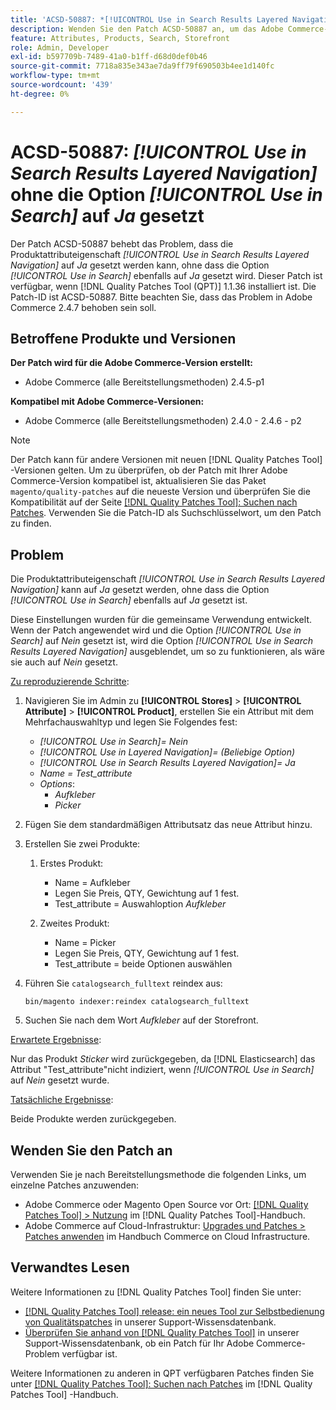 ```yaml
---
title: 'ACSD-50887: *[!UICONTROL Use in Search Results Layered Navigation]* ohne die *[!UICONTROL Use in Search]*-Option auf "Ja"gesetzt'
description: Wenden Sie den Patch ACSD-50887 an, um das Adobe Commerce-Problem zu beheben, bei dem die Produktattributeigenschaft *[!UICONTROL Use in Search Results Layered Navigation]* auf *Ja* gesetzt werden kann, ohne dass die *[!UICONTROL Use in Search]*-Option ebenfalls auf *Ja* gesetzt wird.
feature: Attributes, Products, Search, Storefront
role: Admin, Developer
exl-id: b597709b-7489-41a0-b1ff-d68d0def0b46
source-git-commit: 7718a835e343ae7da9ff79f690503b4ee1d140fc
workflow-type: tm+mt
source-wordcount: '439'
ht-degree: 0%

---
```


# ACSD-50887: *[!UICONTROL Use in Search Results Layered Navigation]* ohne die Option *[!UICONTROL Use in Search]* auf *Ja* gesetzt

Der Patch ACSD-50887 behebt das Problem, dass die Produktattributeigenschaft *[!UICONTROL Use in Search Results Layered Navigation]* auf *Ja* gesetzt werden kann, ohne dass die Option *[!UICONTROL Use in Search]* ebenfalls auf *Ja* gesetzt wird. Dieser Patch ist verfügbar, wenn [!DNL Quality Patches Tool (QPT)] 1.1.36 installiert ist. Die Patch-ID ist ACSD-50887. Bitte beachten Sie, dass das Problem in Adobe Commerce 2.4.7 behoben sein soll.

## Betroffene Produkte und Versionen

**Der Patch wird für die Adobe Commerce-Version erstellt:**

* Adobe Commerce (alle Bereitstellungsmethoden) 2.4.5-p1

**Kompatibel mit Adobe Commerce-Versionen:**

* Adobe Commerce (alle Bereitstellungsmethoden) 2.4.0 - 2.4.6 - p2

>[!NOTE]
>
>Der Patch kann für andere Versionen mit neuen [!DNL Quality Patches Tool] -Versionen gelten. Um zu überprüfen, ob der Patch mit Ihrer Adobe Commerce-Version kompatibel ist, aktualisieren Sie das Paket `magento/quality-patches` auf die neueste Version und überprüfen Sie die Kompatibilität auf der Seite [[!DNL Quality Patches Tool]: Suchen nach Patches](https://experienceleague.adobe.com/tools/commerce-quality-patches/index.html). Verwenden Sie die Patch-ID als Suchschlüsselwort, um den Patch zu finden.

## Problem

Die Produktattributeigenschaft *[!UICONTROL Use in Search Results Layered Navigation]* kann auf *Ja* gesetzt werden, ohne dass die Option *[!UICONTROL Use in Search]* ebenfalls auf *Ja* gesetzt ist.

Diese Einstellungen wurden für die gemeinsame Verwendung entwickelt. Wenn der Patch angewendet wird und die Option *[!UICONTROL Use in Search]* auf *Nein* gesetzt ist, wird die Option *[!UICONTROL Use in Search Results Layered Navigation]* ausgeblendet, um so zu funktionieren, als wäre sie auch auf *Nein* gesetzt.

<u>Zu reproduzierende Schritte</u>:

1. Navigieren Sie im Admin zu **[!UICONTROL Stores]** > **[!UICONTROL Attribute]** > **[!UICONTROL Product]**, erstellen Sie ein Attribut mit dem Mehrfachauswahltyp und legen Sie Folgendes fest:

   * *[!UICONTROL Use in Search]= Nein*
   * *[!UICONTROL Use in Layered Navigation]= (Beliebige Option)*
   * *[!UICONTROL Use in Search Results Layered Navigation]= Ja*
   * *Name = Test_attribute*
   * *Options*:
      * *Aufkleber*
      * *Picker*

1. Fügen Sie dem standardmäßigen Attributsatz das neue Attribut hinzu.
1. Erstellen Sie zwei Produkte:

   1. Erstes Produkt:
      * Name = Aufkleber
      * Legen Sie Preis, QTY, Gewichtung auf 1 fest.
      * Test_attribute = Auswahloption *Aufkleber*

   1. Zweites Produkt:
      * Name = Picker
      * Legen Sie Preis, QTY, Gewichtung auf 1 fest.
      * Test_attribute = beide Optionen auswählen

1. Führen Sie `catalogsearch_fulltext` reindex aus:

   `bin/magento indexer:reindex catalogsearch_fulltext`

1. Suchen Sie nach dem Wort *Aufkleber* auf der Storefront.

<u>Erwartete Ergebnisse</u>:

Nur das Produkt *Sticker* wird zurückgegeben, da [!DNL Elasticsearch] das Attribut &quot;Test_attribute&quot;nicht indiziert, wenn *[!UICONTROL Use in Search]* auf *Nein* gesetzt wurde.

<u>Tatsächliche Ergebnisse</u>:

Beide Produkte werden zurückgegeben.

## Wenden Sie den Patch an

Verwenden Sie je nach Bereitstellungsmethode die folgenden Links, um einzelne Patches anzuwenden:

* Adobe Commerce oder Magento Open Source vor Ort: [[!DNL Quality Patches Tool] > Nutzung](https://experienceleague.adobe.com/docs/commerce-operations/tools/quality-patches-tool/usage.html) im [!DNL Quality Patches Tool]-Handbuch.
* Adobe Commerce auf Cloud-Infrastruktur: [Upgrades und Patches > Patches anwenden](https://experienceleague.adobe.com/docs/commerce-cloud-service/user-guide/develop/upgrade/apply-patches.html) im Handbuch Commerce on Cloud Infrastructure.

## Verwandtes Lesen

Weitere Informationen zu [!DNL Quality Patches Tool] finden Sie unter:

* [[!DNL Quality Patches Tool] release: ein neues Tool zur Selbstbedienung von Qualitätspatches](/help/announcements/adobe-commerce-announcements/magento-quality-patches-released-new-tool-to-self-serve-quality-patches.md) in unserer Support-Wissensdatenbank.
* [Überprüfen Sie anhand von  [!DNL Quality Patches Tool]](/help/support-tools/patches-available-in-qpt-tool/check-patch-for-magento-issue-with-magento-quality-patches.md) in unserer Support-Wissensdatenbank, ob ein Patch für Ihr Adobe Commerce-Problem verfügbar ist.

Weitere Informationen zu anderen in QPT verfügbaren Patches finden Sie unter [[!DNL Quality Patches Tool]: Suchen nach Patches](https://experienceleague.adobe.com/tools/commerce-quality-patches/index.html) im [!DNL Quality Patches Tool] -Handbuch.
